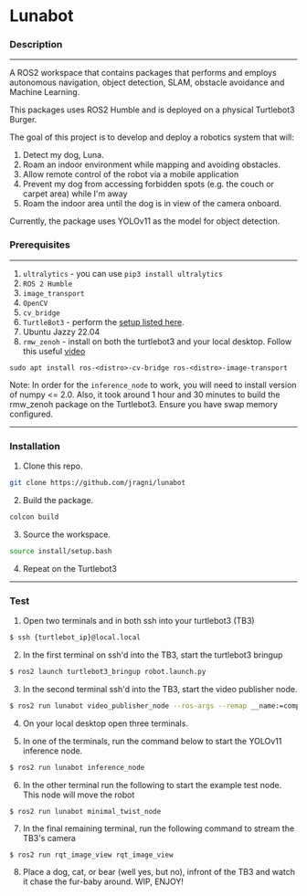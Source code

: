 
# Lunabot
### Description

***
A ROS2 workspace that contains packages that performs and employs autonomous navigation, object detection, SLAM, obstacle avoidance and Machine Learning.

This packages uses ROS2 Humble and is deployed on a physical Turtlebot3 Burger.

The goal of this project is to develop and deploy a robotics system that will:

1. Detect my dog, Luna.
2. Roam an indoor environment while mapping and avoiding obstacles.
3. Allow remote control of the robot via a mobile application
4. Prevent my dog from accessing forbidden spots (e.g. the couch or carpet area) while I'm away
5. Roam the indoor area until the dog is in view of the camera onboard.

Currently, the package uses YOLOv11 as the model for object detection.

### Prerequisites
***
1. `ultralytics` - you can use `pip3 install ultralytics`
2. `ROS 2 Humble`
3. `image_transport`
4. `OpenCV`
5. `cv_bridge`
6. `TurtleBot3` - perform the [setup listed here](https://emanual.robotis.com/docs/en/platform/turtlebot3/overview/).
7. Ubuntu Jazzy 22.04
8. `rmw_zenoh` - install on both the turtlebot3 and your local desktop. Follow this useful [video](https://www.youtube.com/watch?v=fS0_rbQ6KKA)

```
sudo apt install ros-<distro>-cv-bridge ros-<distro>-image-transport
```

Note: In order for the `inference_node` to work, you will need to install version of numpy <= 2.0. Also, it took around  1 hour and 30 minutes to build  the rmw_zenoh package on the Turtlebot3. Ensure you have swap memory configured.


***
### Installation

1. Clone this repo.

```bash
git clone https://github.com/jragni/lunabot
```
2. Build the package.
```bash
colcon build
```
3. Source the workspace.
```bash
source install/setup.bash
```
4. Repeat on the Turtlebot3

***
### Test

1. Open two terminals and in both ssh into your turtlebot3 (TB3)
```bash
$ ssh {turtlebot_ip}@local.local
```
2. In the first terminal on ssh'd into the TB3, start the turtlebot3 bringup
```bash
$ ros2 launch turtlebot3_bringup robot.launch.py
```
3. In the second terminal ssh'd into the TB3, start the video publisher node.
```bash
$ ros2 run lunabot video_publisher_node --ros-args --remap __name:=compressed_listener -p _image_transport:=compressed
```
4. On your local desktop open three terminals.

5. In one of the terminals, run the command below to start the YOLOv11 inference node.
```bash
$ ros2 run lunabot inference_node
```

6. In the other terminal run the following to start the example test node. This node will move the robot
```bashrc
$ ros2 run lunabot minimal_twist_node
```
7. In the final remaining terminal, run the following command to stream the TB3's camera

```bash
$ ros2 run rqt_image_view rqt_image_view
```

8. Place a dog, cat, or bear (well yes, but no), infront of the TB3 and watch it chase the fur-baby around. WIP, ENJOY!